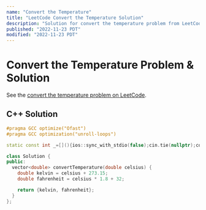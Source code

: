 ```yaml
---
name: "Convert the Temperature"
title: "LeetCode Convert the Temperature Solution"
description: "Solution for convert the temperature problem from LeetCode."
published: "2022-11-23 PDT"
modified: "2022-11-23 PDT"
---
```


# Convert the Temperature Problem & Solution

See the [convert the temperature problem on LeetCode](https://leetcode.com/problems/convert-the-temperature).

## C++ Solution

```cpp
#pragma GCC optimize("Ofast")
#pragma GCC optimization("unroll-loops")

static const int _=[](){ios::sync_with_stdio(false);cin.tie(nullptr);cout.tie(nullptr);return 0;}();

class Solution {
public:
  vector<double> convertTemperature(double celsius) {
    double kelvin = celsius + 273.15;
    double fahrenheit = celsius * 1.8 + 32;

    return {kelvin, fahrenheit};
  }
};
```
